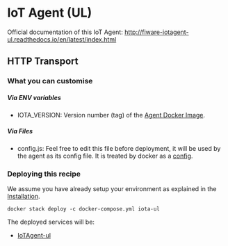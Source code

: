 # IoT Agent (UL)

Official documentation of this IoT Agent: http://fiware-iotagent-ul.readthedocs.io/en/latest/index.html

## HTTP Transport

### What you can customise

##### Via ENV variables

- IOTA_VERSION: Version number (tag) of the [Agent Docker Image](https://hub.docker.com/r/telefonicaiot/iotagent-ul/~/dockerfile/).

##### Via Files
- config.js: Feel free to edit this file before deployment, it will be used by the agent as its config file. It is treated by docker as a [config](https://docs.docker.com/compose/compose-file/#configs).


### Deploying this recipe

We assume you have already setup your environment as explained in the [Installation](../installation.md).

    docker stack deploy -c docker-compose.yml iota-ul

The deployed services will be:

- [IoTAgent-ul](https://github.com/telefonicaid/iotagent-ul)
